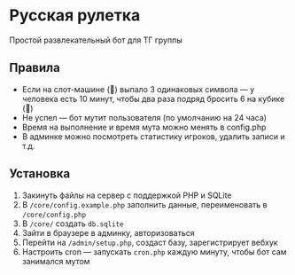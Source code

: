 # Русская рулетка

Простой развлекательный бот для ТГ группы

## Правила

- Если на слот-машине (🎰) выпало 3 одинаковых символа — у человека есть 10 минут, чтобы два раза подряд бросить 6 на кубике (🎲)
- Не успел — бот мутит пользователя (по умолчанию на 24 часа)
- Время на выполнение и время мута можно менять в config.php
- В админке можно посмотреть статистику игроков, удалить записи и т.д.

## Установка

1. Закинуть файлы на сервер c поддержкой PHP и SQLite
2. В `/core/config.example.php` заполнить данные, переименовать в `/core/config.php`
3. В `/core/` создать `db.sqlite`
4. Зайти в браузере в админку, авторизоваться
5. Перейти на `/admin/setup.php`, создаст базу, зарегистрирует вебхук
6. Настроить cron — запускать `cron.php` каждую минуту, чтобы бот сам занимался мутом